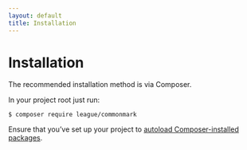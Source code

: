 ```yaml
---
layout: default
title: Installation
---
```


# Installation

The recommended installation method is via Composer.

In your project root just run:

~~~shell
$ composer require league/commonmark
~~~

Ensure that you’ve set up your project to [autoload Composer-installed packages](https://getcomposer.org/doc/00-intro.md#autoloading).
